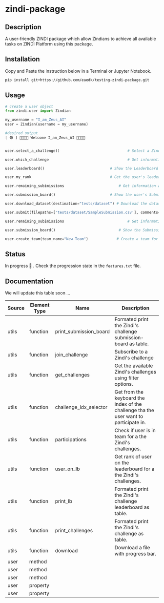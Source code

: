 # zindi-package

## Description

A user-friendly ZINDI package which allow Zindians to achieve all available tasks on ZINDI Platform using this package.

## Installation
Copy and Paste the instruction below in a Terminal or Jupyter Notebook.
```bash
pip install git+https://github.com/eaedk/testing-zindi-package.git
```

## Usage

```python
# create a user object
from zindi.user import Zindian

my_username = "I_am_Zeus_AI"
user = Zindian(username = my_username)

#desired output
[ 🟢 ] 👋🏾👋🏾 Welcome I_am_Zeus_AI 👋🏾👋🏾


user.select_a_challenge()                               # Select a Zindi challenge

user.which_challenge                                    # Get information about the selected challenge

user.leaderboard()                              # Show the Leaderboard of the selected challenge

user.my_rank                                    # Get the user's leaderboard rank

user.remaining_subimissions                         # Get information about how many submission you can still push now to Zindi

user.submission_board()                         # Show the user's Submission-board of the selected challenge

user.download_dataset(destination="tests/dataset") # Download the dataset of the selected challenge

user.submit(filepaths=['tests/dataset/SampleSubmission.csv'], comments=['initial submission']) # Push a submission to Zindi : the SampleSubmission file 

user.remaining_subimissions                             # Get information about how many submission you can still push now to Zindi

user.submission_board()                             # Show the Submission-board of the selected challenge

user.create_team(team_name="New Team")             # Create a team for the selected challenge

```

## Status

In progress 🚧 . Check the progression state in the `features.txt` file.

## Documentation
We will update this table soon ...
<table class="table table-bordered table-hover table-condensed">
<thead><tr><th title="Field #1">Source</th>
<th title="Field #2">Element Type</th>
<th title="Field #3">Name</th>
<th title="Field #4">Description</th>
</tr></thead>
<tbody><tr>
<td>utils</td>
<td>function</td>
<td>print_submission_board</td>
<td>Formated print the Zindi&#39;s challenge submission-board as table.</td>
</tr>
<tr>
<td>utils</td>
<td>function</td>
<td>join_challenge</td>
<td>Subscribe to a Zindi&#39;s challenge</td>
</tr>
<tr>
<td>utils</td>
<td>function</td>
<td>get_challenges</td>
<td>Get the available Zindi&#39;s challenges using filter options.</td>
</tr>
<tr>
<td>utils</td>
<td>function</td>
<td>challenge_idx_selector</td>
<td>Get from the keyboard the index of the challenge tha the user want to participate in.</td>
</tr>
<tr>
<td>utils</td>
<td>function</td>
<td>participations</td>
<td>Check if user is in team for a the Zindi&#39;s challenges.</td>
</tr>
<tr>
<td>utils</td>
<td>function</td>
<td>user_on_lb</td>
<td>Get rank of user on the leaderboard for a the Zindi&#39;s challenges.</td>
</tr>
<tr>
<td>utils</td>
<td>function</td>
<td>print_lb</td>
<td>Formated print the Zindi&#39;s challenge leaderboard as table.</td>
</tr>
<tr>
<td>utils</td>
<td>function</td>
<td>print_challenges</td>
<td>Formated print the Zindi&#39;s challenge as table.</td>
</tr>
<tr>
<td>utils</td>
<td>function</td>
<td>download</td>
<td>Download a file with progress bar.</td>
</tr>
<tr>
<td>user</td>
<td>method</td>
<td> </td>
<td> </td>
</tr>
<tr>
<td>user</td>
<td>method</td>
<td> </td>
<td> </td>
</tr>
<tr>
<td>user</td>
<td>method</td>
<td> </td>
<td> </td>
</tr>
<tr>
<td>user</td>
<td>property</td>
<td> </td>
<td> </td>
</tr>
<tr>
<td>user</td>
<td>property</td>
<td> </td>
<td> </td>
</tr>
</tbody></table>
